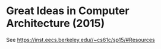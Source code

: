 # Great Ideas in Computer Architecture (2015)

See https://inst.eecs.berkeley.edu//~cs61c/sp15/#Resources

